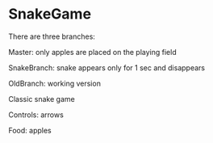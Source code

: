 # SnakeGame

There are three branches:

Master: only apples are placed on the playing field

SnakeBranch: snake appears only for 1 sec and disappears

OldBranch: working version



Classic snake game

Controls: arrows

Food: apples
